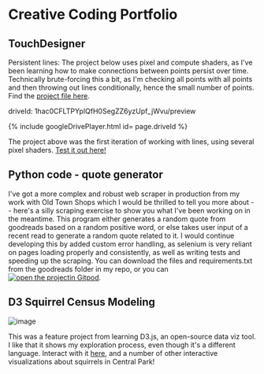 # Creative Coding Portfolio

## TouchDesigner

Persistent lines:
The project below uses pixel and compute shaders, as I've been learning how to make connections between points persist over time. Technically brute-forcing this a bit, as I'm checking all points with all points and then throwing out lines conditionally, hence the small number of points. Find the [project file here](https://github.com/aecollier/portfolio/blob/main/stoch_aesthetic.tox). 

driveId: 1hac0CFLTPYplQfH0SegZZ6yzUpf_jWvu/preview

{% include googleDrivePlayer.html id= page.driveId %}

The project above was the first iteration of working with lines, using several pixel shaders. [Test it out here!](https://github.com/aecollier/portfolio/blob/updates/webcam_lines.tox)


## Python code - quote generator
I've got a more complex and robust web scraper in production from my work with Old Town Shops which I would be thrilled to tell you more about -- here's a silly scraping exercise to show you what I've been working on in the meantime. This program either generates a random quote from goodreads based on a random positive word, or else takes user input of a recent read to generate a random quote related to it. I would continue developing this by added custom error handling, as selenium is very reliant on pages loading properly and consistently, as well as writing tests and speeding up the scraping.
You can download the files and requirements.txt from the goodreads folder in my repo, or you can [![open the projectin Gitpod](https://gitpod.io/button/open-in-gitpod.svg)](https://gitpod.io/#<your-project-url>).



## D3 Squirrel Census Modeling

![image](https://user-images.githubusercontent.com/63130693/117375435-d1476d00-ae83-11eb-9c4c-916c8034225f.png)

This was a feature project from learning D3.js, an open-source data viz tool. I like that it shows my exploration process, even though it's a different language. Interact with it [here](https://observablehq.com/@aecollier/sqrrules), and a number of other interactive visualizations about squirrels in Central Park! 

